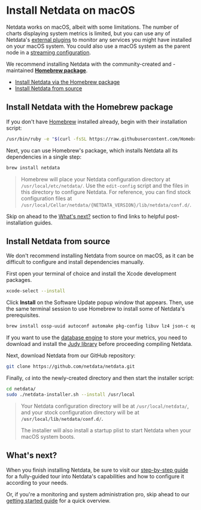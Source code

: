 <!--
---
title: "Install Netdata on macOS"
custom_edit_url: https://github.com/netdata/netdata/edit/master/packaging/installer/methods/macos.md
---
-->

# Install Netdata on macOS

Netdata works on macOS, albeit with some limitations. The number of charts displaying system metrics is limited, but you
can use any of Netdata's [external plugins](../../../collectors/plugins.d/README.md) to monitor any services you might
have installed on your macOS system. You could also use a macOS system as the parent node in a [streaming
configuration](/streaming/README.md).

We recommend installing Netdata with the community-created and -maintained [**Homebrew
package**](#install-netdata-with-the-homebrew-package). 

-   [Install Netdata via the Homebrew package](#install-netdata-with-the-homebrew-package)
-   [Install Netdata from source](#install-netdata-from-source)

## Install Netdata with the Homebrew package

If you don't have [Homebrew](https://brew.sh/) installed already, begin with their installation script:

```bash
/usr/bin/ruby -e "$(curl -fsSL https://raw.githubusercontent.com/Homebrew/install/master/install)"
```

Next, you can use Homebrew's package, which installs Netdata all its dependencies in a single step:

```sh
brew install netdata
```

> Homebrew will place your Netdata configuration directory at `/usr/local/etc/netdata/`. Use the `edit-config` script
> and the files in this directory to configure Netdata. For reference, you can find stock configuration files at
> `/usr/local/Cellar/netdata/{NETDATA_VERSION}/lib/netdata/conf.d/`.

Skip on ahead to the [What's next?](#whats-next) section to find links to helpful post-installation guides.

## Install Netdata from source

We don't recommend installing Netdata from source on macOS, as it can be difficult to configure and install dependencies
manually.

First open your terminal of choice and install the Xcode development packages.

```bash
xcode-select --install
```

Click **Install** on the Software Update popup window that appears. Then, use the same terminal session to use Homebrew
to install some of Netdata's prerequisites.

```bash
brew install ossp-uuid autoconf automake pkg-config libuv lz4 json-c openssl@1.1 libtool
```

If you want to use the [database engine](/database/engine/README.md) to store your metrics, you need to download
and install the [Judy library](https://sourceforge.net/projects/judy/) before proceeding compiling Netdata.

Next, download Netdata from our GitHub repository:

```bash
git clone https://github.com/netdata/netdata.git
```

Finally, `cd` into the newly-created directory and then start the installer script:

```bash
cd netdata/
sudo ./netdata-installer.sh --install /usr/local
```

> Your Netdata configuration directory will be at `/usr/local/netdata/`, and your stock configuration directory will
> be at **`/usr/local/lib/netdata/conf.d/`.**
>
> The installer will also install a startup plist to start Netdata when your macOS system boots.

## What's next?

When you finish installing Netdata, be sure to visit our [step-by-step guide](/docs/guides/step-by-step/step-00.md) for
a fully-guided tour into Netdata's capabilities and how to configure it according to your needs. 

Or, if you're a monitoring and system administration pro, skip ahead to our [getting started
guide](/docs/getting-started.md) for a quick overview.
